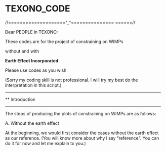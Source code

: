 # TEXONO_CODE

//====================^_^=============== ======//

Dear PEOPLE in TEXONO:

These codes are for the project of constraining on WIMPs  

without and with  

**Earth Effect Incorporated**

Please use codes as you wish.  

(Sorry my coding skill is not professional. I will try my best do the interpretation in this script.)

*****

** Introduction





*****
The steps of producing the plots of constraining on WIMPs are as follows:

A. Without the earth effect

At the beginning, we would first consider the cases without the earth effect as our reference.
(You will know more about why I say "reference". You can do it for now and let me explain to you.)








